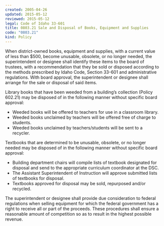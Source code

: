 ```yaml
---
created: 2005-04-26
updated: 2015-05-12
reviewed: 2015-05-12
legal: Code of Idaho 33-601
title: 0803.21 Sale and Disposal of Books, Equipment and Supplies
code: "0803.21"
kind: Policy
---
```


When district-owned books, equipment and supplies, with a current value of less than $500, become unusable, obsolete, or no longer needed, the superintendent or designee shall identify these items to the board of trustees, with a recommendation that they be sold or disposed according to the methods prescribed by Idaho Code, Section 33-601 and administrative regulations. With board approval, the superintendent or designee shall arrange for the sale or disposal of said items.

Library books that have been weeded from a building’s collection (Policy 602.21) may be disposed of in the following manner without specific board approval:

- Weeded books will be offered to teachers for use in a classroom library.
- Weeded books unclaimed by teachers will be offered free of charge to students.
- Weeded books unclaimed by teachers/students will be sent to a recycler.

Textbooks that are determined to be unusable, obsolete, or no longer needed may be disposed of in the following manner without specific board approval:

- Building department chairs will compile lists of textbook designated for disposal and send to the appropriate curriculum coordinator at the DSC.
- The Assistant Superintendent of Instruction will approve submitted lists of textbooks for disposal.
- Textbooks approved for disposal may be sold, repurposed and/or recycled.

The superintendent or designee shall provide due consideration to federal regulations when selling equipment for which the federal government has a right to receive all or part of the proceeds. These procedures shall ensure a reasonable amount of competition so as to result in the highest possible revenue.

